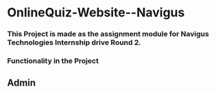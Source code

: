 # OnlineQuiz-Website--Navigus
### This Project is made as the assignment module for Navigus Technologies Internship drive Round 2.

### Functionality in the Project

## Admin
